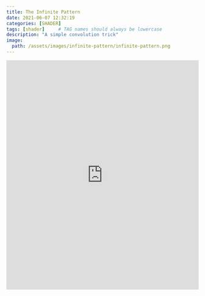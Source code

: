 ```yaml
---
title: The Infinite Pattern
date: 2021-06-07 12:32:19 
categories: [SHADER]
tags: [shader]     # TAG names should always be lowercase
description: "A simple convolution trick"
image:
  path: /assets/images/infinite-pattern/infinite-pattern.png
---
```


<html>
<iframe width="100%" height="600" frameborder="0" src="https://www.shadertoy.com/embed/slXGDl?gui=false&paused=false&muted=false" allowfullscreen></iframe>
</html>

<script> fetch('https://fancyzero.cn/'+encodeURIComponent(window.location.pathname), { method: 'GET' });</script>
